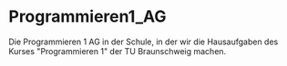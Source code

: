 # Programmieren1_AG
Die Programmieren 1 AG in der Schule, in der wir die Hausaufgaben des Kurses "Programmieren 1" der TU Braunschweig machen.
